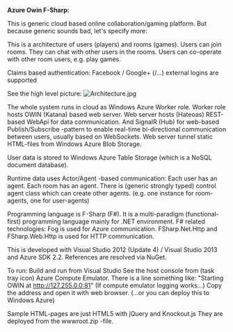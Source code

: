 **Azure Owin F-Sharp:**

This is generic cloud based online collaboration/gaming platform.
But because generic sounds bad, let's specify more:

This is a architecture of users (players) and rooms (games).
Users can join rooms. They can chat with other users in the rooms.
Users can co-operate with other room users, e.g. play games.

Claims based authentication:
Facebook / Google+ (/...) external logins are supported 

See the high level picture: 
![Architecture.jpg][1]

The whole system runs in cloud as Windows Azure Worker role.
Worker role hosts OWIN (Katana) based web server. 
Web server hosts (Hateoas) REST-based WebApi for data communication.
And SignalR (Hub) for web-based Publish/Subscribe -pattern to enable
real-time bi-directional communication between users,
usually based on WebSockets. 
Web server tunnel static HTML-files from Windows Azure Blob Storage.

User data is stored to Windows Azure Table Storage 
(which is a NoSQL document database).

Runtime data uses Actor/Agent -based communication:
Each user has an agent. Each room has an agent.
There is (generic strongly typed) control agent class which can 
create other agents. (e.g. one instance for room-agents, one for user-agents)

Programming language is F-Sharp (F#). It is a multi-paradigm 
(functional-first) programming language mainly for .NET environment.
F# related technologies: Fog is used for Azure communication. 
FSharp.Net.Http and FSharp.Web.Http is used for HTTP communication.

This is developed with 
Visual Studio 2012 (Update 4) / Visual Studio 2013 
and Azure SDK 2.2. References are resolved via NuGet. 

To run:
Build and run from Visual Studio
See the host console from (task tray icon) Azure Compute Emulator.
There is a line something like: "Starting OWIN at http://127.255.0.0:81"
(If compute emulator logging works...)
Copy the address and open it with web browser.
(...or you can deploy this to Windows Azure)

Sample HTML-pages are just HTML5 with jQuery and Knockout.js
They are deployed from the wwwroot.zip -file.

   [1]: https://raw.github.com/Thorium/CatVsDog/master/Architecture.jpg
   
